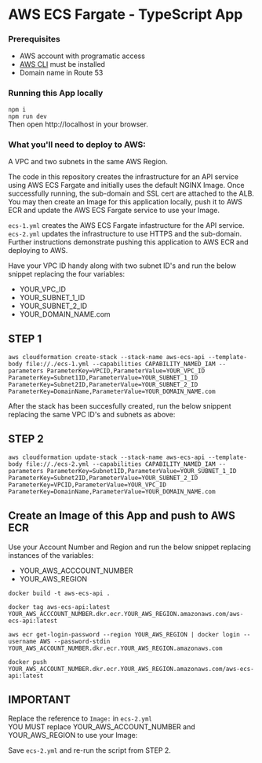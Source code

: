 # AWS ECS Fargate - TypeScript App

### Prerequisites

- AWS account with programatic access
- [AWS CLI](https://aws.amazon.com/cli/) must be installed
- Domain name in Route 53

### Running this App locally

`npm i`  
`npm run dev`  
Then open http://localhost in your browser.

### What you'll need to deploy to AWS:

A VPC and two subnets in the same AWS Region.

The code in this repository creates the infrastructure for an API service using AWS ECS Fargate and initially uses the default NGINX Image. Once successfully running, the sub-domain and SSL cert are attached to the ALB. You may then create an Image for this application locally, push it to AWS ECR and update the AWS ECS Fargate service to use your Image.

`ecs-1.yml` creates the AWS ECS Fargate infastructure for the API service.  
`ecs-2.yml` updates the infrastructure to use HTTPS and the sub-domain.  
Further instructions demonstrate pushing this application to AWS ECR and deploying to AWS.

Have your VPC ID handy along with two subnet ID's and run the below snippet replacing the four variables:

- YOUR_VPC_ID
- YOUR_SUBNET_1_ID
- YOUR_SUBNET_2_ID
- YOUR_DOMAIN_NAME.com

## STEP 1

`aws cloudformation create-stack --stack-name aws-ecs-api --template-body file://./ecs-1.yml --capabilities CAPABILITY_NAMED_IAM --parameters ParameterKey=VPCID,ParameterValue=YOUR_VPC_ID ParameterKey=Subnet1ID,ParameterValue=YOUR_SUBNET_1_ID ParameterKey=Subnet2ID,ParameterValue=YOUR_SUBNET_2_ID  ParameterKey=DomainName,ParameterValue=YOUR_DOMAIN_NAME.com`

After the stack has been succesfully created, run the below snippent replacing the same VPC ID's and subnets as above:

## STEP 2

`aws cloudformation update-stack --stack-name aws-ecs-api --template-body file://./ecs-2.yml --capabilities CAPABILITY_NAMED_IAM --parameters ParameterKey=Subnet1ID,ParameterValue=YOUR_SUBNET_1_ID ParameterKey=Subnet2ID,ParameterValue=YOUR_SUBNET_2_ID ParameterKey=VPCID,ParameterValue=YOUR_VPC_ID ParameterKey=DomainName,ParameterValue=YOUR_DOMAIN_NAME.com`

## Create an Image of this App and push to AWS ECR

Use your Account Number and Region and run the below snippet replacing instances of the variables:

- YOUR_AWS_ACCCOUNT_NUMBER
- YOUR_AWS_REGION

```
docker build -t aws-ecs-api .

docker tag aws-ecs-api:latest YOUR_AWS_ACCCOUNT_NUMBER.dkr.ecr.YOUR_AWS_REGION.amazonaws.com/aws-ecs-api:latest

aws ecr get-login-password --region YOUR_AWS_REGION | docker login --username AWS --password-stdin YOUR_AWS_ACCOUNT_NUMBER.dkr.ecr.YOUR_AWS_REGION.amazonaws.com

docker push YOUR_AWS_ACCOUNT_NUMBER.dkr.ecr.YOUR_AWS_REGION.amazonaws.com/aws-ecs-api:latest
```

## IMPORTANT

Replace the reference to `Image:` in `ecs-2.yml`  
YOU MUST replace YOUR_AWS_ACCOUNT_NUMBER and YOUR_AWS_REGION to use your Image:  

Save `ecs-2.yml` and re-run the script from STEP 2.
